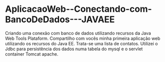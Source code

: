 # AplicacaoWeb--Conectando-com-BancoDeDados---JAVAEE
Criando uma conexão com banco de dados utilizando recursos da Java Web Tools Plataform.
Compartilho com vocês minha primeira aplicação web utilizando os recursos do Java EE. 
Trata-se uma lista de contatos.
Utilizei o Jdbc para persistência dos dados numa tabela do mysql e o servlet container Tomcat apache.

